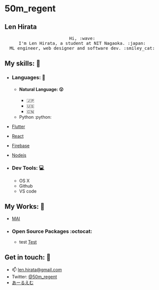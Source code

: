 # 50m_regent
## Len Hirata

<p align="center">
  <samp>
    Hi, :wave: <br>
    I'm Len Hirata, a student at NIT Nagaoka. :japan: <br>
    ML engineer, web designer and software dev. :smiley_cat: <br>
  </samp>
</p>

## My skills: :punch:
- ### Languages: :scroll:
    - #### Natural Language: :open_mouth:
        - :jp:
        - :us:
        - :cn:
    - Python :python:

- [Flutter](https://flutter.dev/)
- [React](https://ja.reactjs.org/)
- [Firebase](https://firebase.google.com/)
- [Nodejs](https://nodejs.org/)

- ### Dev Tools: :computer:
    - OS X
    - Github
    - VS code

## My Works: :stars:
- [MAI](https://mai.com)
- ### Open Source Packages :octocat:
  - test [Test]()

## Get in touch: 💬
- :mailbox: [len.hirata@gmail.com](mailto:len.hirata@gmail.com)
- Twitter: [@50m_regent](https://twitter.com/50m_regent)
- [あーるえむ](https://regent-rm.netlify.app/#/)